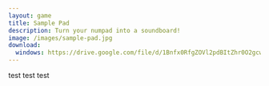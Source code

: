 ```yaml
---
layout: game
title: Sample Pad
description: Turn your numpad into a soundboard!
image: /images/sample-pad.jpg
download:
  windows: https://drive.google.com/file/d/1Bnfx0RfgZOVl2pdBItZhr0O2gcwWuY5p/view?usp=sharing
---
```


test test test
